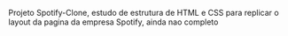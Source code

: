 Projeto Spotify-Clone, estudo de estrutura de HTML e CSS para replicar o layout da pagina da empresa Spotify, ainda nao completo
